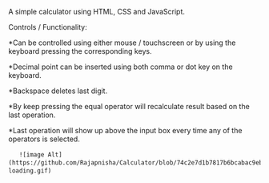 A simple calculator using HTML, CSS and JavaScript.

Controls / Functionality:

*Can be controlled using either mouse / touchscreen or by using the keyboard pressing the corresponding keys.

*Decimal point can be inserted using both comma or dot key on the keyboard.

*Backspace deletes last digit.

*By keep pressing the equal operator will recalculate result based on the last operation.

*Last operation will show up above the input box every time any of the operators is selected.


       ![image Alt](https://github.com/Rajapnisha/Calculator/blob/74c2e7d1b7817b6bcabac9eb2096fd7262fe6917/calculator-loading.gif)



